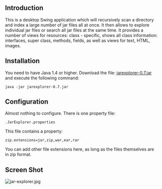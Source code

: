 
## Introduction

This is a desktop Swing application which will recursively scan a directory and index a large number of jar files
all at once. It then allows to explore individual jar files or search all jar files at the same time.
It provides a number of views for resources: class - specific, shows all class information:
interfaces, super class, methods, fields, as well as views for text, HTML, images.

## Installation

You need to have Java 1.4 or higher.
Download the file: [jarexplorer-0.7.jar](https://github.com/javalite/jar-explorer/releases/download/v0.7/jarexplorer-0.7.jar)
and execute the following command:

    java -jar jarexplorer-0.7.jar

## Configuration

Almost nothing to configure. There is one property file:

    .JarExplorer.properties

This file contains a property:

    zip.extensions=jar,zip,war,ear,rar

You can add other file extensions here, as long as the files themselves are in zip format.

## Screen Shot

![jar-explorer.jpg](https://raw.githubusercontent.com/javalite/jar-explorer/master/src/main/resources/jar-explorer.jpg)
